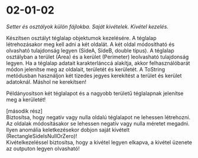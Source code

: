 # 02-01-02
*Setter és osztályok külön fájlokba. Saját kivételek. Kivétel kezelés.*


Készítsen osztályt téglalap objektumok kezelésére. A téglalap létrehozásakor meg kell adni a két oldalát. A két oldal módosítható és olvasható tulajdonság legyen (SideA, SideB, double típus). A téglalap osztályban a terület (Area) és a kerület (Perimeter) leolvasható tulajdonság legyen. Ha a téglalap adatait karakterlánccá alakítja, akkor felhasználóbarát módon jelenítse meg az oldalait, területét és kerületét. A ToString metódusban használjon két tizedes jegyes kerekítést a terület és kerület adatoknál. Máshol ne kerekítsen!


Példányosítson két téglalapot és a nagyobb területű téglalapnak jelenítse meg a kerületét!

[második rész]  
Biztosítsa, hogy negatív vagy nulla oldalú téglalapot ne lehessen létrehozni. Az oldalak módosításakor se lehessen negatív vagy nulla méretet megadni. Ilyen anomália keletkezésekor dobjon saját kivételt (RectangleSideIsNullOrZero)!  
Kivételkezeléssel biztosítsa, hogy a kivétel legyen elkapva, a kivétel üzenete az outputon legyen olvasható!
